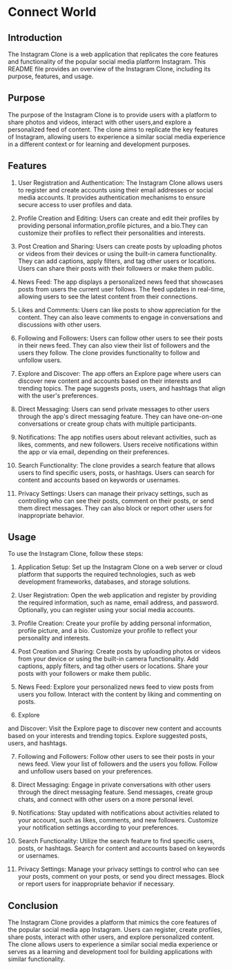 # Connect World

## Introduction
The Instagram Clone is a web application that replicates the core features and functionality of the popular social media platform Instagram. This README file provides an overview of the Instagram Clone, including its purpose, features, and usage.

## Purpose
The purpose of the Instagram Clone is to provide users with a platform to share photos and videos, interact with other users,and explore a personalized feed of content. The clone aims to replicate the key features of Instagram, allowing users to experience a similar social media experience in a different context or for learning and development purposes.

## Features
1. User Registration and Authentication: The Instagram Clone allows users to register and create accounts using their email addresses or social media accounts. It provides authentication mechanisms to ensure secure access to user profiles and data.

2. Profile Creation and Editing: Users can create and edit their profiles by providing personal information,profile pictures, and a bio.They can customize their profiles to reflect their personalities and interests.

3. Post Creation and Sharing: Users can create posts by uploading photos or videos from their devices or using the built-in camera functionality. They can add captions, apply filters, and tag other users or locations. Users can share their posts with their followers or make them public.

4. News Feed: The app displays a personalized news feed that showcases posts from users the current user follows. The feed updates in real-time, allowing users to see the latest content from their connections.

5. Likes and Comments: Users can like posts to show appreciation for the content. They can also leave comments to engage in conversations and discussions with other users.

6. Following and Followers: Users can follow other users to see their posts in their news feed. They can also view their list of followers and the users they follow. The clone provides functionality to follow and unfollow users.

7. Explore and Discover: The app offers an Explore page where users can discover new content and accounts based on their interests and trending topics. The page suggests posts, users, and hashtags that align with the user's preferences.

8. Direct Messaging: Users can send private messages to other users through the app's direct messaging feature. They can have one-on-one conversations or create group chats with multiple participants.

9. Notifications: The app notifies users about relevant activities, such as likes, comments, and new followers. Users receive notifications within the app or via email, depending on their preferences.

10. Search Functionality: The clone provides a search feature that allows users to find specific users, posts, or hashtags. Users can search for content and accounts based on keywords or usernames.

11. Privacy Settings: Users can manage their privacy settings, such as controlling who can see their posts, comment on their posts, or send them direct messages. They can also block or report other users for inappropriate behavior.

## Usage
To use the Instagram Clone, follow these steps:

1. Application Setup: Set up the Instagram Clone on a web server or cloud platform that supports the required technologies, such as web development frameworks, databases, and storage solutions.

2. User Registration: Open the web application and register by providing the required information, such as name, email address, and password. Optionally, you can register using your social media accounts.

3. Profile Creation: Create your profile by adding personal information, profile picture, and a bio. Customize your profile to reflect your personality and interests.

4. Post Creation and Sharing: Create posts by uploading photos or videos from your device or using the built-in camera functionality. Add captions, apply filters, and tag other users or locations. Share your posts with your followers or make them public.

5. News Feed: Explore your personalized news feed to view posts from users you follow. Interact with the content by liking and commenting on posts.

6. Explore

 and Discover: Visit the Explore page to discover new content and accounts based on your interests and trending topics. Explore suggested posts, users, and hashtags.

7. Following and Followers: Follow other users to see their posts in your news feed. View your list of followers and the users you follow. Follow and unfollow users based on your preferences.

8. Direct Messaging: Engage in private conversations with other users through the direct messaging feature. Send messages, create group chats, and connect with other users on a more personal level.

9. Notifications: Stay updated with notifications about activities related to your account, such as likes, comments, and new followers. Customize your notification settings according to your preferences.

10. Search Functionality: Utilize the search feature to find specific users, posts, or hashtags. Search for content and accounts based on keywords or usernames.

11. Privacy Settings: Manage your privacy settings to control who can see your posts, comment on your posts, or send you direct messages. Block or report users for inappropriate behavior if necessary.

## Conclusion
The Instagram Clone provides a platform that mimics the core features of the popular social media app Instagram. Users can register, create profiles, share posts, interact with other users, and explore personalized content. The clone allows users to experience a similar social media experience or serves as a learning and development tool for building applications with similar functionality.

